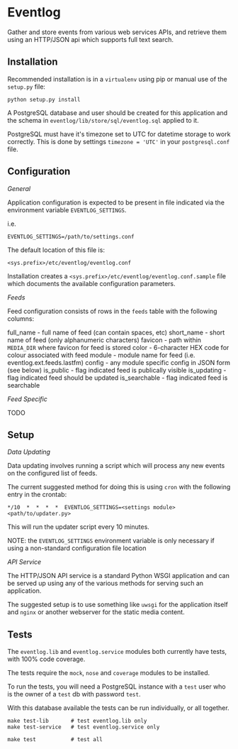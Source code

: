 Eventlog
========

Gather and store events from various web services APIs, and retrieve them
using an HTTP/JSON api which supports full text search.

Installation
------------

Recommended installation is in a `virtualenv` using pip or manual use of
the `setup.py` file:

    python setup.py install

A PostgreSQL database and user should be created for this application and
the schema in `eventlog/lib/store/sql/eventlog.sql` applied to it.

PostgreSQL must have it's timezone set to UTC for datetime storage to work
correctly. This is done by settings `timezone = 'UTC'` in your
`postgresql.conf` file.

Configuration
-------------

*General*

Application configuration is expected to be present in file indicated via the
environment variable `EVENTLOG_SETTINGS`.

i.e.

    EVENTLOG_SETTINGS=/path/to/settings.conf

The default location of this file is:

    <sys.prefix>/etc/eventlog/eventlog.conf

Installation creates a `<sys.prefix>/etc/eventlog/eventlog.conf.sample` file
which documents the available configuration parameters.

*Feeds*

Feed configuration consists of rows in the `feeds` table with the following
columns:

full_name     - full name of feed (can contain spaces, etc)
short_name    - short name of feed (only alphanumeric characters)
favicon       - path within `MEDIA_DIR` where favicon for feed is stored
color         - 6-character HEX code for colour associated with feed
module        - module name for feed (i.e. eventlog.ext.feeds.lastfm)
config        - any module specific config in JSON form (see below)
is_public     - flag indicated feed is publically visible
is_updating   - flag indicated feed should be updated
is_searchable - flag indicated feed is searchable

*Feed Specific*

TODO

Setup
-----

*Data Updating*

Data updating involves running a script which will process any new events on
the configured list of feeds.

The current suggested method for doing this is using `cron` with the following
entry in the crontab:

    */10  *  *  *  *  EVENTLOG_SETTINGS=<settings module> <path/to/updater.py>

This will run the updater script every 10 minutes.

NOTE: the `EVENTLOG_SETTINGS` environment variable is only necessary if using
      a non-standard configuration file location

*API Service*

The HTTP/JSON API service is a standard Python WSGI application and can be
served up using any of the various methods for serving such an application.

The suggested setup is to use something like `uwsgi` for the application itself
and `nginx` or another webserver for the static media content.

Tests
-----

The `eventlog.lib` and `eventlog.service` modules both currently have tests,
with 100% code coverage.

The tests require the `mock`, `nose` and `coverage` modules to be installed.

To run the tests, you will need a PostgreSQL instance with a `test` user who
is the owner of a `test` db with password `test`.

With this database available the tests can be run individually, or all
together.

    make test-lib       # test eventlog.lib only
    make test-service   # test eventlog.service only

    make test           # test all
